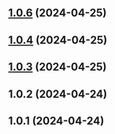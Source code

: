 

## [1.0.6](https://github.com/vsnt3420/random-num-vs/compare/1.0.5...1.0.6) (2024-04-25)

## [1.0.4](https://github.com/vsnt3420/random-num-vs/compare/1.0.2...1.0.4) (2024-04-25)

## [1.0.3](https://github.com/vsnt3420/random-num-vs/compare/1.0.2...1.0.3) (2024-04-25)

## 1.0.2 (2024-04-24)

## 1.0.1 (2024-04-24)
